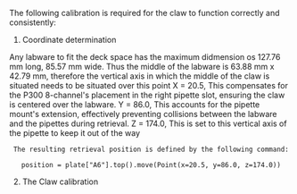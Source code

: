 The following calibration is required for the claw to function correctly and consistently:

  1) Coordinate determination

  Any labware to fit the deck space has the maximum didmension os 127.76 mm long, 85.57 mm wide. Thus the middle of the labware is 63.88 mm x 42.79 mm, therefore the vertical axis in which the middle of the claw is situated needs to be situated over this point
     X = 20.5, This compensates for the P300 8-channel's placement in the right pipette slot, ensuring the claw is centered over the labware.
     Y = 86.0, This accounts for the pipette mount's extension, effectively preventing collisions between the labware and the pipettes during retrieval.
     Z = 174.0,  This is set to this vertical axis of the pipette to keep it out of the way

     The resulting retrieval position is defined by the following command:
     
       position = plate["A6"].top().move(Point(x=20.5, y=86.0, z=174.0))


  2) The Claw calibration

     
